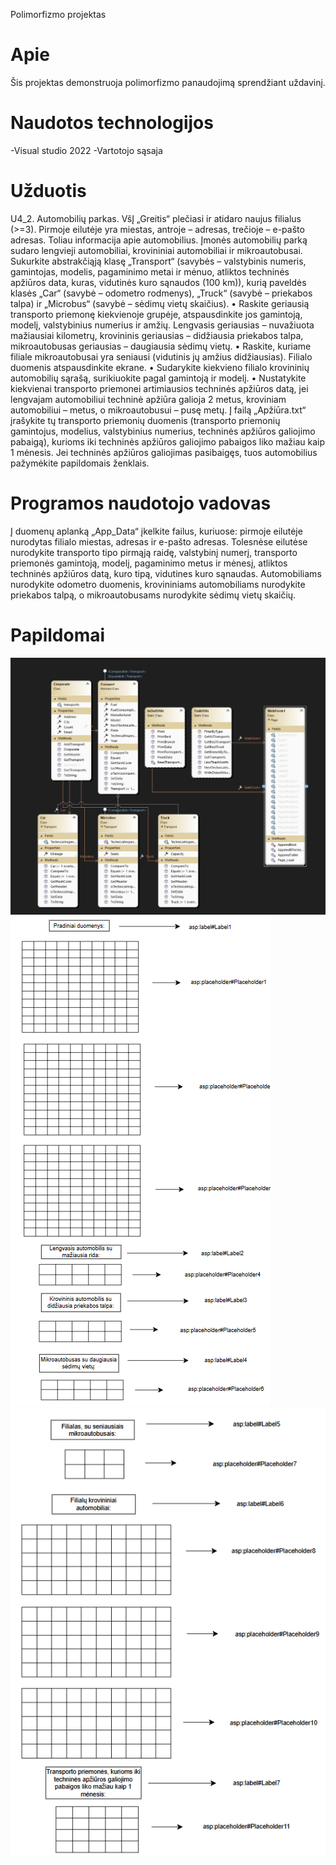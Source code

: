 Polimorfizmo projektas

# Apie
Šis projektas demonstruoja polimorfizmo panaudojimą sprendžiant uždavinį.

# Naudotos technologijos
-Visual studio 2022
-Vartotojo sąsaja

# Užduotis 
U4_2. Automobilių parkas. VšĮ „Greitis“ plečiasi ir atidaro naujus filialus (>=3). Pirmoje eilutėje yra
miestas, antroje – adresas, trečioje – e-pašto adresas. Toliau informacija apie automobilius. Įmonės
automobilių parką sudaro lengvieji automobiliai, krovininiai automobiliai ir mikroautobusai. Sukurkite
abstrakčiąją klasę „Transport“ (savybės – valstybinis numeris, gamintojas, modelis, pagaminimo metai ir
mėnuo, atliktos techninės apžiūros data, kuras, vidutinės kuro sąnaudos (100 km)), kurią paveldės klasės
„Car“ (savybė – odometro rodmenys), „Truck“ (savybė – priekabos talpa) ir „Microbus“ (savybė – sėdimų
vietų skaičius).
• Raskite geriausią transporto priemonę kiekvienoje grupėje, atspausdinkite jos gamintoją, modelį,
valstybinius numerius ir amžių. Lengvasis geriausias – nuvažiuota mažiausiai kilometrų, krovininis
geriausias – didžiausia priekabos talpa, mikroautobusas geriausias – daugiausia sėdimų vietų.
• Raskite, kuriame filiale mikroautobusai yra seniausi (vidutinis jų amžius didžiausias). Filialo
duomenis atspausdinkite ekrane.
• Sudarykite kiekvieno filialo krovininių automobilių sąrašą, surikiuokite pagal gamintoją ir modelį.
• Nustatykite kiekvienai transporto priemonei artimiausios techninės apžiūros datą, jei lengvajam
automobiliui techninė apžiūra galioja 2 metus, kroviniam automobiliui – metus, o mikroautobusui
– pusę metų. Į failą „Apžiūra.txt“ įrašykite tų transporto priemonių duomenis (transporto
priemonių gamintojus, modelius, valstybinius numerius, techninės apžiūros galiojimo pabaigą),
kurioms iki techninės apžiūros galiojimo pabaigos liko mažiau kaip 1 mėnesis. Jei techninės
apžiūros galiojimas pasibaigęs, tuos automobilius pažymėkite papildomais ženklais.

# Programos naudotojo vadovas
Į duomenų aplanką „App_Data“ įkelkite failus, kuriuose: pirmoje eilutėje nurodytas filialo 
miestas, adresas ir e-pašto adresas. Tolesnėse eilutėse nurodykite transporto tipo pirmąją raidę, 
valstybinį numerį, transporto priemonės gamintoją, modelį, pagaminimo metus ir mėnesį, atliktos 
techninės apžiūros datą, kuro tipą, vidutines kuro sąnaudas. Automobiliams nurodykite odometro 
duomenis, krovininiams automobiliams nurodykite priekabos talpą, o mikroautobusams nurodykite 
sėdimų vietų skaičių.

# Papildomai

![Klasių diagrama](Images/ClassDiagram.png)
![Grafinės naudotojo sąsajos schema](Images/UI1.png)  
![Grafinės naudotojo sąsajos schema](Images/UI2.png)  

